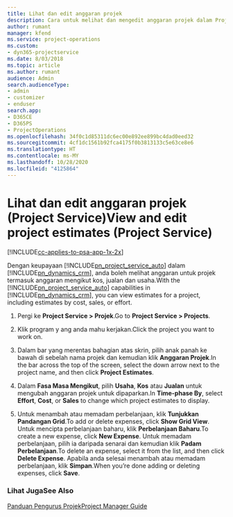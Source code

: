 ```yaml
---
title: Lihat dan edit anggaran projek
description: Cara untuk melihat dan mengedit anggaran projek dalam Project Service
author: rumant
manager: kfend
ms.service: project-operations
ms.custom:
- dyn365-projectservice
ms.date: 8/03/2018
ms.topic: article
ms.author: rumant
audience: Admin
search.audienceType:
- admin
- customizer
- enduser
search.app:
- D365CE
- D365PS
- ProjectOperations
ms.openlocfilehash: 34f0c1d85311dc6ec00e892ee899bc4dad0eed32
ms.sourcegitcommit: 4cf1dc1561b92fca4175f0b3813133c5e63ce8e6
ms.translationtype: HT
ms.contentlocale: ms-MY
ms.lasthandoff: 10/28/2020
ms.locfileid: "4125864"
---
```

# <a name="view-and-edit-project-estimates-project-service"></a><span data-ttu-id="09732-103">Lihat dan edit anggaran projek (Project Service)</span><span class="sxs-lookup"><span data-stu-id="09732-103">View and edit project estimates (Project Service)</span></span>

[!INCLUDE[cc-applies-to-psa-app-1x-2x](../includes/cc-applies-to-psa-app-1x-2x.md)]

<span data-ttu-id="09732-104">Dengan keupayaan [!INCLUDE[pn_project_service_auto](../includes/pn-project-service-auto.md)] dalam [!INCLUDE[pn_dynamics_crm](../includes/pn-dynamics-crm.md)], anda boleh melihat anggaran untuk projek termasuk anggaran mengikut kos, jualan dan usaha.</span><span class="sxs-lookup"><span data-stu-id="09732-104">With the [!INCLUDE[pn_project_service_auto](../includes/pn-project-service-auto.md)] capabilities in [!INCLUDE[pn_dynamics_crm](../includes/pn-dynamics-crm.md)], you can view estimates for a project, including estimates by cost, sales, or effort.</span></span>  
  
1.  <span data-ttu-id="09732-105">Pergi ke **Project Service > Projek**.</span><span class="sxs-lookup"><span data-stu-id="09732-105">Go to **Project Service > Projects**.</span></span>  
  
2.  <span data-ttu-id="09732-106">Klik program y ang anda mahu kerjakan.</span><span class="sxs-lookup"><span data-stu-id="09732-106">Click the project you want to work on.</span></span>  
  
3.  <span data-ttu-id="09732-107">Dalam bar yang merentas bahagian atas skrin, pilih anak panah ke bawah di sebelah nama projek dan kemudian klik **Anggaran Projek**.</span><span class="sxs-lookup"><span data-stu-id="09732-107">In the bar across the top of the screen, select the down arrow next to the project name, and then click **Project Estimates**.</span></span>  
  
4.  <span data-ttu-id="09732-108">Dalam **Fasa Masa Mengikut**, pilih **Usaha**, **Kos** atau **Jualan** untuk mengubah anggaran projek untuk dipaparkan.</span><span class="sxs-lookup"><span data-stu-id="09732-108">In **Time-phase By**, select **Effort**, **Cost**, or **Sales** to change which project estimates to display.</span></span>  
  
5.  <span data-ttu-id="09732-109">Untuk menambah atau memadam perbelanjaan, klik **Tunjukkan Pandangan Grid**.</span><span class="sxs-lookup"><span data-stu-id="09732-109">To add or delete expenses, click **Show Grid View**.</span></span> <span data-ttu-id="09732-110">Untuk mencipta perbelanjaan baharu, klik **Perbelanjaan Baharu**.</span><span class="sxs-lookup"><span data-stu-id="09732-110">To create a new expense, click **New Expense**.</span></span> <span data-ttu-id="09732-111">Untuk memadam perbelanjaan, pilih ia daripada senarai dan kemudian klik **Padam Perbelanjaan**.</span><span class="sxs-lookup"><span data-stu-id="09732-111">To delete an expense, select it from the list, and then click **Delete Expense**.</span></span> <span data-ttu-id="09732-112">Apabila anda selesai menambah atau memadam perbelanjaan, klik **Simpan**.</span><span class="sxs-lookup"><span data-stu-id="09732-112">When you’re done adding or deleting expenses, click **Save**.</span></span>  
  
### <a name="see-also"></a><span data-ttu-id="09732-113">Lihat Juga</span><span class="sxs-lookup"><span data-stu-id="09732-113">See Also</span></span>  
 [<span data-ttu-id="09732-114">Panduan Pengurus Projek</span><span class="sxs-lookup"><span data-stu-id="09732-114">Project Manager Guide</span></span>](../psa/project-manager-guide.md)
